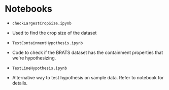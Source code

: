 # Notebooks

- `checkLargestCropSize.ipynb`
 - Used to find the crop size of the dataset

- `TestContainmentHypothesis.ipynb`
 - Code to check if the BRATS dataset has the containment properties that we're hypothesizing. 
 
- `TestLineHypothesis.ipynb`
 - Alternative way to test hypothesis on sample data. Refer to notebook for details. 